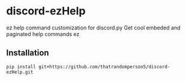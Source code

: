 # discord-ezHelp
ez help command customization for discord.py
Get cool embeded and paginated help commands ez
## Installation
```
pip install git+https://github.com/thatrandomperson5/discord-ezHelp.git
```
